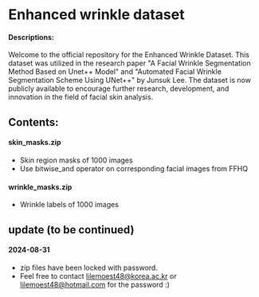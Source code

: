 # Enhanced wrinkle dataset

#### Descriptions:
Welcome to the official repository for the Enhanced Wrinkle Dataset. This dataset was utilized in the research paper "A Facial Wrinkle Segmentation Method Based on Unet++ Model" and "Automated Facial Wrinkle Segmentation Scheme Using UNet++" by Junsuk Lee. The dataset is now publicly available to encourage further research, development, and innovation in the field of facial skin analysis.

## Contents:
#### skin_masks.zip
- Skin region masks of 1000 images
- Use bitwise_and operator on corresponding facial images from FFHQ

#### wrinkle_masks.zip
- Wrinkle labels of 1000 images

## update (to be continued)
#### 2024-08-31
- zip files have been locked with password.
- Feel free to contact lilemoest48@korea.ac.kr or lilemoest48@hotmail.com for the password :)
